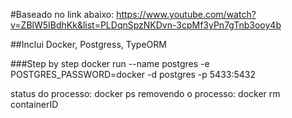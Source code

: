 #Baseado no link abaixo:
https://www.youtube.com/watch?v=ZBlW5IBdhKk&list=PLDqnSpzNKDvn-3cpMf3yPn7gTnb3ooy4b

##Inclui
Docker,
Postgress,
TypeORM

###Step by step
docker run --name postgres -e POSTGRES_PASSWORD=docker -d postgres -p 5433:5432

status do processo: docker ps
removendo o processo: docker rm containerID
